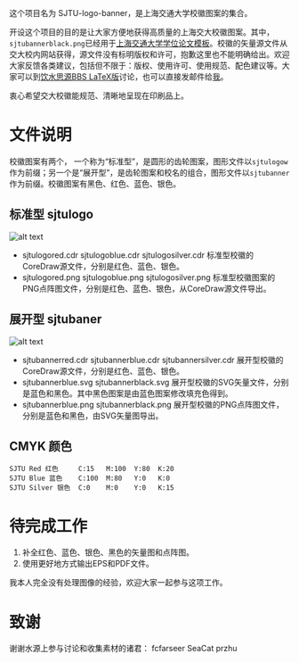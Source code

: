 这个项目名为 SJTU-logo-banner，是上海交通大学校徽图案的集合。

开设这个项目的目的是让大家方便地获得高质量的上海交大校徽图案。其中，```sjtubannerblack.png```已经用于[上海交通大学学位论文模板](https://github.com/weijianwen/sjtu-thesis-template-latex)。校徽的矢量源文件从交大校内网站获得，源文件没有标明版权和许可，抱歉这里也不能明确给出。欢迎大家反馈各类建议，包括但不限于：版权、使用许可、使用规范、配色建议等。大家可以到[饮水思源BBS LaTeX版](https://bbs.sjtu.edu.cn/bbstdoc,board,TeX_LaTeX.html)讨论，也可以直接发邮件给[我](mailto:weijianwen@gmail.com)。

衷心希望交大校徽能规范、清晰地呈现在印刷品上。

# 文件说明 

校徽图案有两个， 一个称为“标准型”，是圆形的齿轮图案，图形文件以```sjtulogow```作为前缀；另一个是“展开型”，是齿轮图案和校名的组合，图形文件以```sjtubanner```作为前缀。校徽图案有黑色、红色、蓝色、银色。

## 标准型 sjtulogo 
![alt text](https://raw.github.com/weijianwen/SJTU-logo-banner/master/sjtulogoblue.png "SJTU Logo")
* sjtulogored.cdr sjtulogoblue.cdr sjtulogosilver.cdr 标准型校徽的CoreDraw源文件，分别是红色、蓝色、银色。
* sjtulogored.png sjtulogoblue.png sjtulogosilver.png 标准型校徽图案的PNG点阵图文件，分别是红色、蓝色、银色，从CoreDraw源文件导出。 

## 展开型 sjtubaner  
![alt text](https://github.com/weijianwen/SJTU-logo-banner/raw/master/sjtubannerblue.png)
* sjtubannerred.cdr sjtubannerblue.cdr sjtubannersilver.cdr 展开型校徽的CoreDraw源文件，分别是红色、蓝色、银色。
* sjtubannerblue.svg sjtubannerblack.svg 展开型校徽的SVG矢量文件，分别是蓝色和黑色。其中黑色图案是由蓝色图案修改填充色得到。
* sjtubannerblue.png sjtubannerblack.png 展开型校徽的PNG点阵图文件，分别是蓝色和黑色，由SVG矢量图导出。 

## CMYK 颜色 

	SJTU Red 红色     C:15   M:100  Y:80  K:20
	SJTU Blue 蓝色    C:100  M:80   Y:0   K:0
	SJTU Silver 银色  C:0    M:0    Y:0   K:15

# 待完成工作 

1. 补全红色、蓝色、银色、黑色的矢量图和点阵图。 
2. 使用更好地方式输出EPS和PDF文件。 

我本人完全没有处理图像的经验，欢迎大家一起参与这项工作。

# 致谢 

谢谢水源上参与讨论和收集素材的诸君： fcfarseer SeaCat przhu 
